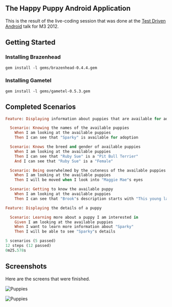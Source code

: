 ## The Happy Puppy Android Application
This is the result of the live-coding session that was done at the [Test Driven Android](http://m3conf.com/home/schedule#Test_Driven_Android) talk for M3 2012.

## Getting Started
### Installing Brazenhead
```
gem install -l gems/brazenhead-0.4.4.gem
```

### Installing Gametel
```
gem install -l gems/gametel-0.5.3.gem
```

## Completed Scenarios
```ruby
Feature: Displaying information about puppies that are available for adoption

  Scenario: Knowing the names of the available puppies
    When I am looking at the available puppies
    Then I can see that "Sparky" is available for adoption

  Scenario: Knows the breed and gender of available puppies
    When I am looking at the available puppies
    Then I can see that "Ruby Sue" is a "Pit Bull Terrier"
    And I can see that "Ruby Sue" is a "Female"

  Scenario: Being overwhelmed by the cuteness of the available puppies
    When I am looking at the available puppies
    Then I will be moved when I look into "Maggie Mae"s eyes

  Scenario: Getting to know the available puppy
    When I am looking at the available puppies
    Then I can see that "Brook"s description starts with "This young lady is trying"

Feature: Displaying the details of a puppy

  Scenario: Learning more about a puppy I am interested in
    Given I am looking at the available puppies
    When I want to learn more information about "Sparky"
    Then I will be able to see "Sparky"s details

5 scenarios (5 passed)
12 steps (12 passed)
0m25.578s

```

## Screenshots
Here are the screens that were finished.

![Puppies](https://raw.github.com/leandog/puppies-android/m3conf/screenshots/puppies.png)

![Puppies](https://raw.github.com/leandog/puppies-android/m3conf/screenshots/puppy_tale.png)